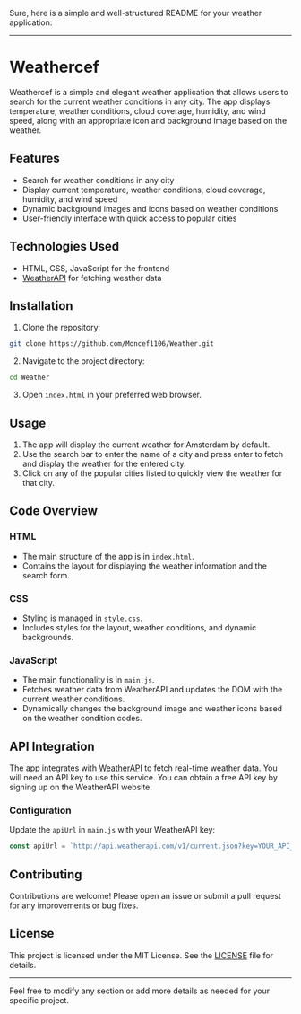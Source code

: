 Sure, here is a simple and well-structured README for your weather application:

---

# Weathercef

Weathercef is a simple and elegant weather application that allows users to search for the current weather conditions in any city. The app displays temperature, weather conditions, cloud coverage, humidity, and wind speed, along with an appropriate icon and background image based on the weather.

## Features

- Search for weather conditions in any city
- Display current temperature, weather conditions, cloud coverage, humidity, and wind speed
- Dynamic background images and icons based on weather conditions
- User-friendly interface with quick access to popular cities

## Technologies Used

- HTML, CSS, JavaScript for the frontend
- [WeatherAPI](https://www.weatherapi.com/) for fetching weather data

## Installation

1. Clone the repository:

```bash
git clone https://github.com/Moncef1106/Weather.git
```

2. Navigate to the project directory:

```bash
cd Weather
```

3. Open `index.html` in your preferred web browser.

## Usage

1. The app will display the current weather for Amsterdam by default.
2. Use the search bar to enter the name of a city and press enter to fetch and display the weather for the entered city.
3. Click on any of the popular cities listed to quickly view the weather for that city.

## Code Overview

### HTML

- The main structure of the app is in `index.html`.
- Contains the layout for displaying the weather information and the search form.

### CSS

- Styling is managed in `style.css`.
- Includes styles for the layout, weather conditions, and dynamic backgrounds.

### JavaScript

- The main functionality is in `main.js`.
- Fetches weather data from WeatherAPI and updates the DOM with the current weather conditions.
- Dynamically changes the background image and weather icons based on the weather condition codes.

## API Integration

The app integrates with [WeatherAPI](https://www.weatherapi.com/) to fetch real-time weather data. You will need an API key to use this service. You can obtain a free API key by signing up on the WeatherAPI website.

### Configuration

Update the `apiUrl` in `main.js` with your WeatherAPI key:

```javascript
const apiUrl = `http://api.weatherapi.com/v1/current.json?key=YOUR_API_KEY&q=${encodeURIComponent(cityInput)}`;
```

## Contributing

Contributions are welcome! Please open an issue or submit a pull request for any improvements or bug fixes.

## License

This project is licensed under the MIT License. See the [LICENSE](./LICENSE) file for details.

---

Feel free to modify any section or add more details as needed for your specific project.